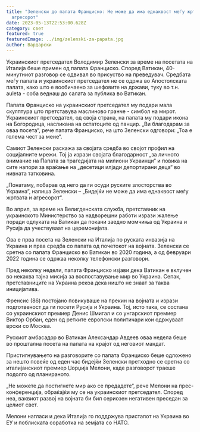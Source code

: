 ```yaml
---
title: "Зеленски до папата Франциско: Не може да има еднаквост меѓу жртвата и
  агресорот"
date: 2023-05-13T22:53:00.628Z
category: свет
featured: true
featuredImage: ../img/zelenski-za-papata.jpg
author: Вардарски
---
```

Украинскиот претседател Володимир Зеленски за време на посетата на Италија беше примен од папата Франциско. Според Ватикан, 40-минутниот разговор се одвивал во присуство на преведувач. Средбата меѓу папата и украинскиот претседател не се одржа во Апостолската палата, како што е вообичаено за шефовите на држави, туку во т.н. auleta - соба веднаш до салата за публика во Ватикан.

Папата Франциско на украинскиот претседател му подари мала скулптура што претставува маслиново гранче - симбол на мирот. Украинскиот претседател, од своја страна, на папата му подари икона на Богородица, насликана на остатоците од панцир. „Ви благодарам за оваа посета“, рече папата Франциско, на што Зеленски одговори: „Тоа е голема чест за мене“.

Самиот Зеленски раскажа за својата средба во својот профил на социјалните мрежи. Тој ја изрази својата благодарност „за личното внимание на Папата за трагедијата на милиони Украинци“ и повика на сите напори за враќање на „десетици илјади депортирани деца“ во нивната татковина.

„Понатаму, побарав од него да ги осуди руските злосторства во Украина“, напиша Зеленски – „Бидејќи не може да има еднаквост меѓу жртвата и агресорот“.

Во април, за време на Велигденската служба, претставник на украинското Министерство за надворешни работи изрази жалење поради одлуката на Ватикан да покани заедно момчиња од Украина и Русија да учествуваат на церемонијата.

Ова е прва посета на Зеленски на Италија по руската инвазија на Украина и прва средба со папата од почетокот на војната. Зеленски се сретна со папата Франциско во Ватикан во 2020 година, а од февруари 2022 година се одржаа неколку телефонски разговори.

Пред неколку недели, папата Франциско изјави дека Ватикан е вклучен во некаква тајна мисија за воспоставување мир во Украина. Сепак, претставниците на Украина рекоа дека ништо не знаат за таква иницијатива.

Френсис (86) постојано повикуваше на прекин на војната и изрази подготвеност да ги посети Русија и Украина. Тој, исто така, се состана со украинскиот премиер Денис Шмигал и со унгарскиот премиер Виктор Орбан, еден од ретките европски политичари кои одржуваат врски со Москва.

Рускиот амбасадор во Ватикан Александар Авдеев оваа недела беше во проштална посета на папата на крајот од неговиот мандат.

Пристигнувањето на разговорите со папата Франциско беше одложено за нешто повеќе од еден час бидејќи Зеленски претходно се сретна со италијанскиот премиер Џорџија Мелони, каде разговорот траеше подолго од планираното.

„Не можете да постигнете мир ако се предадете“, рече Мелони на прес-конференција, обраќајќи му се на украинскиот претседател. Според неа, ваквиот развој на војната би бил сериозен негативен преседан за целиот свет.

Мелони нагласи и дека Италија го поддржува пристапот на Украина во ЕУ и поблиската соработка на земјата со НАТО.